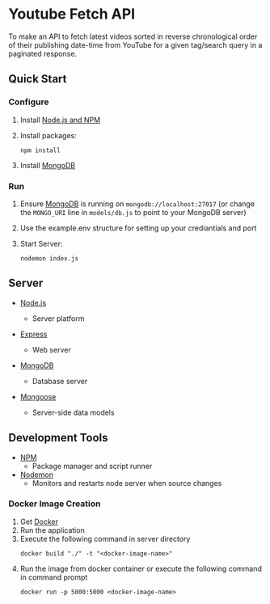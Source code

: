 # Youtube Fetch API

To make an API to fetch latest videos sorted in reverse chronological order of their publishing date-time from
YouTube for a given tag/search query in a paginated response.


## Quick Start

### Configure

1. Install [Node.js and NPM](https://nodejs.org/en/)

2. Install packages:

    ```
    npm install
    ```
    
3. Install [MongoDB](https://www.mongodb.com/download-center/community)

### Run

1. Ensure [MongoDB](https://www.mongodb.com/) is running on `mongodb://localhost:27017` (or change the `MONGO_URI` line in `models/db.js` to point to your MongoDB server)

2. Use the example.env structure for setting up your crediantials and port

3. Start Server:

    ```
    nodemon index.js
    ```


## Server

* [Node.js](https://nodejs.org/en/)
    * Server platform
* [Express](https://expressjs.com/)
    * Web server

* [MongoDB](https://www.mongodb.com/)
    * Database server
* [Mongoose](https://mongoosejs.com/)
    * Server-side data models

## Development Tools

* [NPM](https://nodejs.org/en/)
    * Package manager and script runner
* [Nodemon](https://github.com/remy/nodemon)
    * Monitors and restarts node server when source changes
    

### Docker Image Creation

1. Get [Docker](https://docs.docker.com/desktop/install/windows-install/)
2. Run the application
3. Execute the following command in server directory
    ```
    docker build "./" -t "<docker-image-name>"
    ```
4. Run the image from docker container or execute the following command in command prompt
   ```
   docker run -p 5000:5000 <docker-image-name>
   ```
